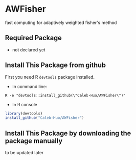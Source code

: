 # AWFisher
fast computing for adaptively weighted fisher's method


## Required Package
* not declared yet

## Install This Package from github
First you need R `devtools` package installed.
* In command line:
```
R -e "devtools::install_github(\"Caleb-Huo/AWFisher\")"
```
* In R console
```R
library(devtools)
install_github("Caleb-Huo/AWFisher")
```


## Install This Package by downloading the package manually
to be updated later

